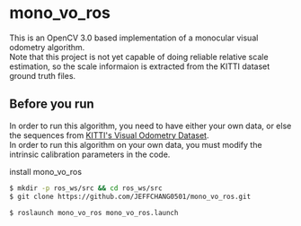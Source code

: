 # mono_vo_ros
This is an OpenCV 3.0 based implementation of a monocular visual odometry algorithm.  
Note that this project is not yet capable of doing reliable relative scale estimation, 
so the scale informaion is extracted from the KITTI dataset ground truth files.  

## Before you run
In order to run this algorithm, you need to have either your own data, 
or else the sequences from [KITTI's Visual Odometry Dataset](http://www.cvlibs.net/datasets/kitti/eval_odometry.php).  
In order to run this algorithm on your own data, you must modify the intrinsic calibration parameters in the code.

install mono_vo_ros
```bash
$ mkdir -p ros_ws/src && cd ros_ws/src
$ git clone https://github.com/JEFFCHANG0501/mono_vo_ros.git

$ roslaunch mono_vo_ros mono_vo_ros.launch
```
